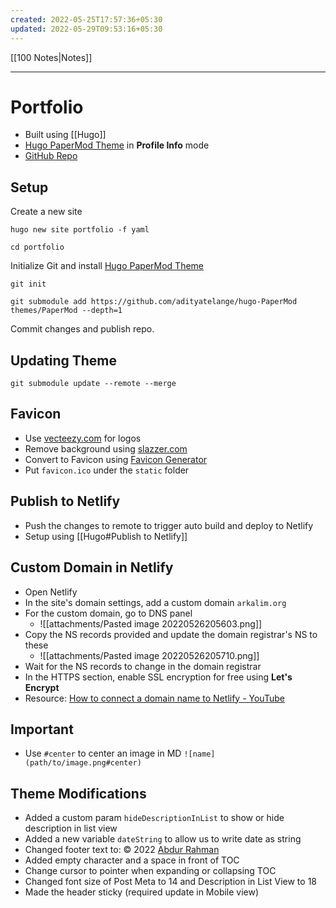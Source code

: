```yaml
---
created: 2022-05-25T17:57:36+05:30
updated: 2022-05-29T09:53:16+05:30
---
```

[[100 Notes|Notes]]

---
# Portfolio
- Built using [[Hugo]]
- [Hugo PaperMod Theme](https://github.com/adityatelange/hugo-PaperMod) in **Profile Info** mode
- [GitHub Repo](https://github.com/arkalim/portfolio)

## Setup
Create a new site
```
hugo new site portfolio -f yaml
```
```
cd portfolio
```
Initialize Git and install [Hugo PaperMod Theme](https://github.com/adityatelange/hugo-PaperMod)
```
git init
```
```
git submodule add https://github.com/adityatelange/hugo-PaperMod themes/PaperMod --depth=1
```
Commit changes and publish repo.

## Updating Theme
```
git submodule update --remote --merge
```

## Favicon
- Use [vecteezy.com](https://www.vecteezy.com/free-vector/ar-logo) for logos
- Remove background using [slazzer.com](https://www.slazzer.com/)
- Convert to Favicon using [Favicon Generator](https://favicon.io/favicon-converter/)
- Put `favicon.ico` under the `static` folder

## Publish to Netlify
- Push the changes to remote to trigger auto build and deploy to Netlify
- Setup using [[Hugo#Publish to Netlify]]

## Custom Domain in Netlify
- Open Netlify
- In the site's domain settings, add a custom domain `arkalim.org`
- For the custom domain, go to DNS panel
	- ![[attachments/Pasted image 20220526205603.png]]
- Copy the NS records provided and update the domain registrar's NS to these
	- ![[attachments/Pasted image 20220526205710.png]]
- Wait for the NS records to change in the domain registrar
- In the HTTPS section, enable SSL encryption for free using **Let's Encrypt**
- Resource: [How to connect a domain name to Netlify - YouTube](https://www.youtube.com/watch?v=qlrCptpwtgs)

## Important
- Use `#center` to center an image in MD `![name](path/to/image.png#center)`

## Theme Modifications
- Added a custom param `hideDescriptionInList`  to show or hide description in list view
- Added a new variable `dateString` to allow us to write date as string
- Changed footer text to: © 2022 [Abdur Rahman](https://arkalim.org/)
- Added empty character and a space in front of TOC
- Change cursor to pointer when expanding or collapsing TOC
- Changed font size of Post Meta to 14 and Description in List View to 18
- Made the header sticky (required update in Mobile view)